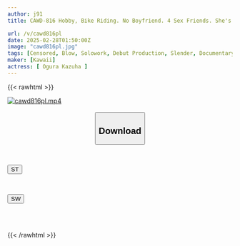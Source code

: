 ```yaml
---
author: j91
title: CAWD-816 Hobby, Bike Riding. No Boyfriend. 4 Sex Friends. She's A Tomboy With A Straightforward Personality, But When She Takes Off Her Clothes, She Has A Sexy, Fleshy Body. She Wants To Straddle A Dick, So She Volunteered To Be In An AV. Ogura Kazuha

url: /v/cawd816pl
date: 2025-02-28T01:50:00Z
image: "cawd816pl.jpg"
tags: [Censored, Blow, Solowork, Debut Production, Slender, Documentary, Acme · Orgasm	]
maker: [Kawaii]
actress: [ Ogura Kazuha ]
---
```



{{< rawhtml >}}

<div class="video" data-videoid="7Kq1yzMm9PTAeo8">
    <a href="javascript:;">
        <img src="/v/cawd816pl/cawd816pl.jpg" width="WIDTH" height="HEIGHT" alt="cawd816pl.mp4" loading="lazy">
    </a>
</div>

<script type="text/javascript" src="https://j91.asia/asset/on-demand-st.js"></script>

<br>
  <link rel="stylesheet" href="https://j91.asia/asset/bs5.css">
  
  <center>
  <button class="btn btn-primary" type="button" data-bs-toggle="collapse" data-bs-target=".multi-collapse" aria-expanded="false" aria-controls="multiCollapseExample1 multiCollapseExample2"><h2>Download</h2></button></center>
</p>
<div class="row">
  <div class="col">
    <div class="collapse multi-collapse" id="multiCollapseExample1">
      <div class="card card-body">
	      	      <br>
<div class="buttons">  
<p><a href="/v/cawd816pl/st.html" target="_blank"><button class="btn-hover color-3"><i class="fa fa-download"></i> ST</button></a></p></div>
    </div>
  </div>
</div>
  <div class="col">
    <div class="collapse multi-collapse" id="multiCollapseExample2">
      <div class="card card-body">
	      <br>
<div class="buttons">
<p><a href="/v/cawd816pl/sw.html" target="_blank"><button class="btn-hover color-2"><i class="fa fa-download"></i> SW</button></a></p></div>
<br><br>
      </div>
    </div>
  </div>
</div>

{{< /rawhtml >}}